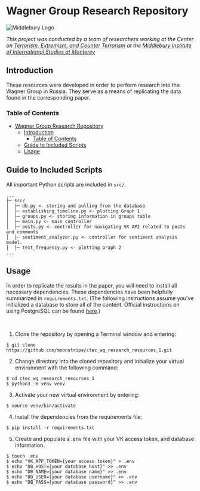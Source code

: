 # Wagner Group Research Repository

![Middlebury Logo](https://avatars.githubusercontent.com/u/65674242?s=200&v=4)

*This project was conducted by a team of researchers working at the Center on [Terrorism, Extremism, and Counter Terrorism](https://www.middlebury.edu/institute/tags/ctec) at the [Middlebury Institute of International Studies at Monterey](https://www.middlebury.edu/institute/)*

## Introduction
These resources were developed in order to perform research into the Wagner Group in Russia. They serve as a means of replicating the data found in the corresponding paper.

### Table of Contents
- [Wagner Group Research Repository](#wagner-group-research-repository)
  - [Introduction](#introduction)
    - [Table of Contents](#table-of-contents)
  - [Guide to Included Scripts](#guide-to-included-scripts)
  - [Usage](#usage)

## Guide to Included Scripts

All important Python scripts are included in `src/`.

```
...
├─ src/
│  ├─ db.py <- storing and pulling from the database
│  ├─ establishing_timeline.py <- plotting Graph 1
│  ├─ groups.py <- storing information in groups table
│  ├─ main.py <- main controller
│  ├─ posts.py <- controller for navigating VK API related to posts and comments
│  ├─ sentiment_analyzer.py <- controller for sentiment analysis model. 
│  ├─ text_frequency.py <- plotting Graph 2
...
```

## Usage

In order to replicate the results in the paper, you will need to install all necessary dependencies. These dependencies have been helpfully summarized in `requirements.txt`. (The following instructions assume you've initialized a database to store all of the content. Official instructions on using PostgreSQL can be found [here](https://www.postgresql.org/docs/current/tutorial.html).)

<br/>

1. Clone the repository by opening a Terminal window and entering:

```
$ git clone https://github.com/moonstripe/ctec_wg_research_resources_1.git
```

2. Change directory into the cloned repository and initialize your virtual environment with the following command:

```
$ cd ctec_wg_research_resources_1
$ python3 -m venv venv
```

3. Activate your new virtual environment by entering:
   
```
$ source venv/bin/activate
```

4. Install the dependencies from the requirements file:

```
$ pip install -r requirements.txt
```

5. Create and populate a .env file with your VK access token, and database information.

```
$ touch .env
$ echo "VK_APP_TOKEN={your access token}" > .env
$ echo "DB_HOST={your database host}" >> .env
$ echo "DB_NAME={your database name}" >> .env
$ echo "DB_USER={your database username}" >> .env
$ echo "DB_PASS={your database password}" >> .env
```